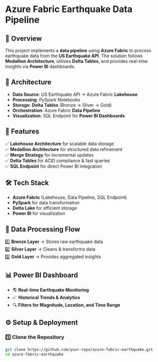# Azure Fabric Earthquake Data Pipeline

## 📌 Overview
This project implements a **data pipeline** using **Azure Fabric** to process earthquake data from the **US Earthquake API**. The solution follows **Medallion Architecture**, utilizes **Delta Tables**, and provides real-time insights via **Power BI** dashboards.

## 🚀 Architecture
- **Data Source**: US Earthquake API → Azure Fabric **Lakehouse**
- **Processing**: PySpark Notebooks
- **Storage**: **Delta Tables** (Bronze → Silver → Gold)
- **Orchestration**: Azure Fabric **Data Pipeline**
- **Visualization**: SQL Endpoint for **Power BI Dashboards**

## 🔹 Features
✅ **Lakehouse Architecture** for scalable data storage  
✅ **Medallion Architecture** for structured data refinement  
✅ **Merge Strategy** for incremental updates  
✅ **Delta Tables** for ACID compliance & fast queries  
✅ **SQL Endpoint** for direct Power BI integration  

## 🛠️ Tech Stack
- **Azure Fabric** (Lakehouse, Data Pipeline, SQL Endpoint)
- **PySpark** for data transformation
- **Delta Lake** for efficient storage
- **Power BI** for visualization

## 📂 Data Processing Flow
1️⃣ **Bronze Layer** → Stores raw earthquake data  
2️⃣ **Silver Layer** → Cleans & transforms data  
3️⃣ **Gold Layer** → Provides aggregated insights  

## 📊 Power BI Dashboard
- 🌎 **Real-time Earthquake Monitoring**
- 📈 **Historical Trends & Analytics**
- 🔍 **Filters for Magnitude, Location, and Time Range**

## ⚙️ Setup & Deployment
### 1️⃣ Clone the Repository
```bash
git clone https://github.com/your-repo/azure-fabric-earthquake.git
cd azure-fabric-earthquake
